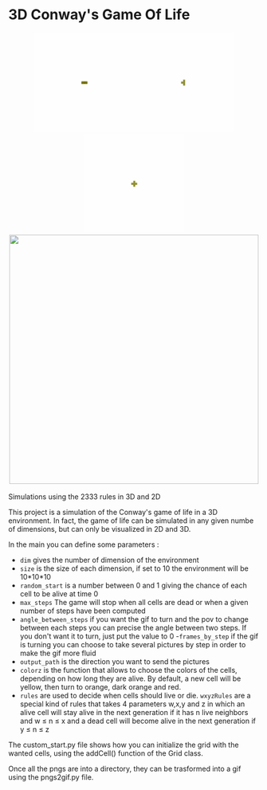 # 3D Conway's Game Of Life

<p align="center">
<img src="gifs/bar_of_three.gif" width="200" height="200"/><img src="gifs/t.gif" width="200" height="200"/><img src="gifs/cross.gif" width="200" height="200"/>
<img src="gifs/radom2D.gif" width="500" height="500"/>
</p>

Simulations using the 2333 rules in 3D and 2D

This project is a simulation of the Conway's game of life in a 3D environment. In fact, the game of life can be simulated in any given numbe of dimensions, but can only be visualized in 2D and 3D.

In the main you can define some parameters :
- `dim` gives the number of dimension of the environment
- `size` is the size of each dimension, if set to 10 the environment will be 10\*10\*10
- `random_start` is a number between 0 and 1 giving the chance of each cell to be alive at time 0
- `max_steps` The game will stop when all cells are dead or when a given number of steps have been computed
- `angle_between_steps` if you want the gif to turn and the pov to change between each steps you can precise the angle between two steps. If you don't want it to turn, just put the value to 0
-`frames_by_step` if the gif is turning you can choose to take several pictures by step in order to make the gif more fluid
- `output_path` is the direction you want to send the pictures
- `colorz` is the function that allows to choose the colors of the cells, depending on how long they are alive. By default, a new cell will be yellow, then turn to orange, dark orange and red.
- `rules` are used to decide when cells should live or die. `wxyzRules` are a special kind of rules that takes 4 parameters w,x,y and z  in which an alive cell will stay alive in the next generation if it has n live neighbors and w ≤ n ≤ x and a dead cell will become alive in the next generation if y ≤ n ≤ z

The custom_start.py file shows how you can initialize the grid with the wanted cells, using the addCell() function of the Grid class.

Once all the pngs are into a directory, they can be trasformed into a gif using the pngs2gif.py file.